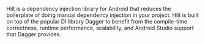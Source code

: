 Hilt is a dependency injection library for Android that reduces the boilerplate of doing manual dependency injection in your project. Hilt is built on top of the popular DI library Dagger to benefit from the compile-time correctness, runtime performance, scalability, and Android Studio support that Dagger provides.